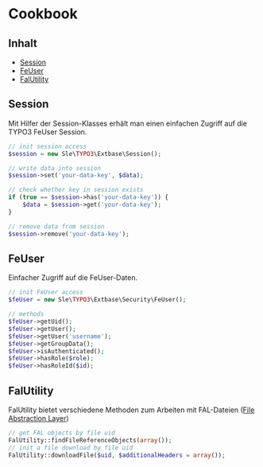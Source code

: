 # Cookbook

## Inhalt
- [Session](#Session)
- [FeUser](#FeUSer)
- [FalUtility](#FalUtility)

## <a name="Session">Session</a>
Mit Hilfer der Session-Klasses erhält man einen einfachen Zugriff auf die TYPO3 FeUser Session.

```php
// init session access
$session = new Sle\TYPO3\Extbase\Session();

// write data into session
$session->set('your-data-key', $data);

// check whether key in session exists
if (true == $session->has('your-data-key')) {
	$data = $session->get('your-data-key');
}

// remove data from session
$session->remove('your-data-key');
```

## <a name="FeUser">FeUser</a>
Einfacher Zugriff auf die FeUser-Daten.

```php
// init FeUser access
$feUser = new Sle\TYPO3\Extbase\Security\FeUser();

// methods
$feUser->getUid();
$feUser->getUser();
$feUser->getUser('username');
$feUser->getGroupData();
$feUser->isAuthenticated();
$feUser->hasRole($role);
$feUser->hasRoleId($id);
```

## <a name="FalUtility">FalUtility</a>
FalUtility bietet verschiedene Methoden zum Arbeiten mit FAL-Dateien ([File Abstraction Layer](https://docs.typo3.org/typo3cms/FileAbstractionLayerReference/))


```php
// get FAL objects by file uid
FalUtility::findFileReferenceObjects(array());
// init a file download by file uid
FalUtility::downloadFile($uid, $additionalHeaders = array());
```
